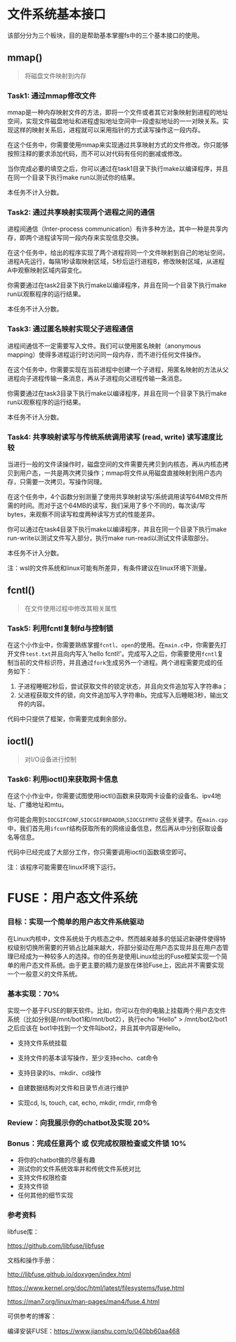 # 文件系统基本接口

该部分分为三个板块，目的是帮助基本掌握fs中的三个基本接口的使用。

## mmap()

> 将磁盘文件映射到内存

### Task1: 通过mmap修改文件

mmap是一种内存映射文件的方法，即将一个文件或者其它对象映射到进程的地址空间，实现文件磁盘地址和进程虚拟地址空间中一段虚拟地址的一一对映关系。实现这样的映射关系后，进程就可以采用指针的方式读写操作这一段内存。

在这个任务中，你需要使用mmap来实现通过共享映射方式的文件修改。你只能够按照注释的要求添加代码，而不可以对代码有任何的删减或修改。

当你完成必要的填空之后，你可以通过在task1目录下执行make以编译程序，并且在同一个目录下执行make run以测试你的结果。

本任务不计入分数。

### Task2: 通过共享映射实现两个进程之间的通信

进程间通信（Inter-process communication）有许多种方法，其中一种是共享内存，即两个进程读写同一段内存来实现信息交换。

在这个任务中，给出的程序实现了两个进程将同一个文件映射到自己的地址空间，进程A先运行，每隔1秒读取映射区域，5秒后运行进程B，修改映射区域，从进程A中观察映射区域内容变化。

你需要通过在task2目录下执行make以编译程序，并且在同一个目录下执行make run以观察程序的运行结果。

本任务不计入分数。

### Task3: 通过匿名映射实现父子进程通信

进程间通信不一定需要写入文件。我们可以使用匿名映射（anonymous mapping）使得多进程运行时访问同一段内存，而不进行任何文件操作。

在这个任务中，你需要实现在当前进程中创建一个子进程，用匿名映射的方法从父进程向子进程传输一条消息，再从子进程向父进程传输一条消息。

你需要通过在task3目录下执行make以编译程序，并且在同一个目录下执行make run以观察程序的运行结果。

本任务不计入分数。

### Task4: 共享映射读写与传统系统调用读写 (read, write) 读写速度比较

当进行一般的文件读操作时，磁盘空间的文件需要先拷贝到内核态，再从内核态拷贝到用户态，一共是两次拷贝操作；mmap将文件从用磁盘直接映射到用户态内存，只需要一次拷贝。写操作同理。

在这个任务中，4个函数分别测量了使用共享映射读写/系统调用读写64MB文件所需的时间。而对于这个64MB的读写，我们采用了多个不同的<step>，每次读/写<step> bytes，来观察不同读写粒度两种读写方式的性能差异。

你可以通过在task4目录下执行make以编译程序，并且在同一个目录下执行make run-write以测试文件写入部分，执行make run-read以测试文件读取部分。

本任务不计入分数。

注：wsl的文件系统和linux可能有所差异，有条件建议在linux环境下测量。

## fcntl()

> 在文件使用过程中修改其相关属性

### Task5: 利用fcntl复制fd与控制锁

在这个小作业中，你需要熟练掌握`fcntl`、`open`的使用。在`main.c`中，你需要先打开文件`test.txt`并且向内写入'hello fcntl!'。完成写入之后，你需要使用`fcntl`复制当前的文件标识符，并且通过`fork`生成另外一个进程。两个进程需要完成的任务如下：

1. 子进程睡眠2秒后，尝试获取文件的锁定状态，并且向文件追加写入字符串a；
2. 父进程获取文件的锁，向文件追加写入字符串b。完成写入后睡眠3秒，输出文件的内容。

代码中只提供了框架，你需要完成剩余部分。

## ioctl()

> 对I/O设备进行控制

### Task6: 利用ioctl()来获取网卡信息

在这个小作业中，你需要试图使用ioctl()函数来获取网卡设备的设备名、ipv4地址、广播地址和mtu。

你可能会用到`SIOCGIFCONF`,`SIOCGIFBRDADDR`,`SIOCGIFMTU` 这些关键字。在`main.cpp`中，我们首先用`ifconf`结构获取所有的网络设备信息，然后再从中分别获取设备名等信息。

代码中已经完成了大部分工作，你只需要调用ioctl()函数填空即可。

注：该程序可能需要在linux环境下运行。



# FUSE：用户态文件系统

### 目标：实现一个简单的用户态文件系统驱动

在Linux内核中，文件系统处于内核态之中。然而越来越多的低延迟新硬件使得特权级别切换所需要的开销占比越来越大，将部分驱动在用户态实现并且在用户态管理已经成为一种较多人的选择。你的任务是使用Linux给出的Fuse框架实现一个简单的用户态文件系统。由于更主要的精力是放在体验Fuse上，因此并不需要实现一个一般意义的文件系统。

### 基本实现：70%

实现一个基于FUSE的聊天软件。比如，你可以在你的电脑上挂载两个用户态文件系统（比如分别是/mnt/bot1和/mnt/bot2），执行echo "Hello" > /mnt/bot2/bot1 之后应该在 bot1中找到一个文件叫bot2，并且其中内容是Hello。

- 支持文件系统挂载

- 支持文件的基本读写操作，至少支持echo、cat命令
- 支持目录的ls、mkdir、cd操作
- 自建数据结构对文件和目录节点进行维护
- 实现cd, ls, touch, cat, echo, mkdir, rmdir, rm命令

### Review：向我展示你的chatbot及实现 20%

### Bonus：完成任意两个 或 仅完成权限检查或文件锁 10%

- 将你的chatbot做的尽量有趣
- 测试你的文件系统效率并和传统文件系统对比
- 支持文件权限检查
- 支持文件锁
- 任何其他的细节实现

### 参考资料

libfuse库：

https://github.com/libfuse/libfuse

文档和操作手册：

http://libfuse.github.io/doxygen/index.html

https://www.kernel.org/doc/html/latest/filesystems/fuse.html

https://man7.org/linux/man-pages/man4/fuse.4.html

可供参考的博客：

编译安装FUSE：https://www.jianshu.com/p/040bb60aa468





